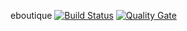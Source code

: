 eboutique
[![Build Status](https://travis-ci.org/valentinlcs/eboutique.svg?branch=master)](https://travis-ci.org/valentinlcs/eboutique)
[![Quality Gate](https://sonarcloud.io/api/project_badges/measure?project=project.key&metric=alert_status)](https://sonarcloud.io/dashboard/index/valentinlcs_eboutique)
